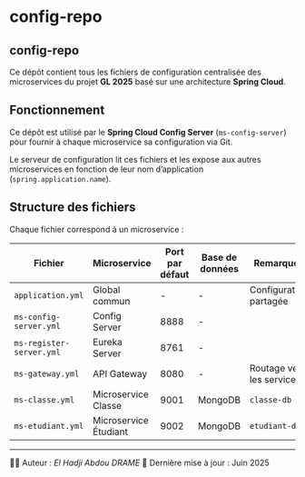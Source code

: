 # config-repo

## config-repo

Ce dépôt contient tous les fichiers de configuration centralisée des microservices du projet **GL 2025** basé sur une architecture **Spring Cloud**.

## Fonctionnement

Ce dépôt est utilisé par le **Spring Cloud Config Server** (`ms-config-server`) pour fournir à chaque microservice sa configuration via Git.

Le serveur de configuration lit ces fichiers et les expose aux autres microservices en fonction de leur nom d’application (`spring.application.name`).

## Structure des fichiers

Chaque fichier correspond à un microservice :

| Fichier                  | Microservice            | Port par défaut | Base de données | Remarques                    |
|--------------------------|-------------------------|------------------|------------------|------------------------------|
| `application.yml`        | Global commun           | -                | -                | Configuration partagée       |
| `ms-config-server.yml`   | Config Server           | 8888             | -                |                                |
| `ms-register-server.yml` | Eureka Server           | 8761             | -                |                                |
| `ms-gateway.yml`         | API Gateway             | 8080             | -                | Routage vers les services     |
| `ms-classe.yml`          | Microservice Classe     | 9001             | MongoDB          | `classe-db`                   |
| `ms-etudiant.yml`        | Microservice Étudiant   | 9002             | MongoDB          | `etudiant-db`                 |

-------------------------------------
👨‍💻 Auteur : *El Hadji Abdou DRAME*
📅 Dernière mise à jour : Juin 2025
